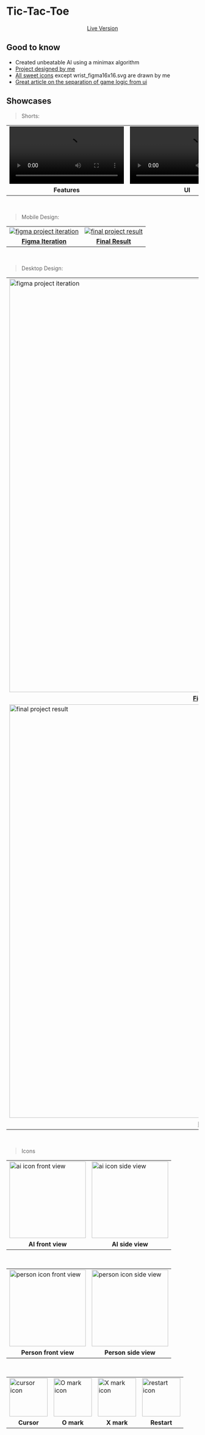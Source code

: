 # Tic-Tac-Toe

<p align="center">
  <a align="center" target="_blank" href="https://egrrqq.github.io/tic-tac-toe">Live Version</a>
</p>

## Good to know

- Created unbeatable AI using a minimax algorithm
- [Project designed by me](https://www.figma.com/file/hJdWU9I8FTFfyd0fDmgNs0/gameboy_tct?type=design&node-id=35%3A36380&mode=design&t=qx9HBYvzRwqLcfZX-1)
- [All sweet icons](public/icons/) except wrist_figma16x16.svg are drawn by me
- [Great article on the separation of game logic from ui](https://www.ayweb.dev/blog/building-a-house-from-the-inside-out)

## Showcases


> Shorts:

<table>
  <tr>
    <td>
      <video src="https://github.com/user-attachments/assets/b4916550-8370-40fa-9122-3f8f8950a22d"></video>
    </td>
    <td>
      <video src="https://github.com/user-attachments/assets/08a49d11-87e4-468e-8c55-d2cb568c0d40"></video>     
    </td>
  </tr>
  <tr>
    <td align="center"><strong>
Features
    </strong></td>
    <td align="center"><strong>
      UI
    </strong></td>
  </tr>
</table>    

<br>

> Mobile Design:

<table>
  <tr>
    <td>
      <a target="_blank" href="https://www.figma.com/file/hJdWU9I8FTFfyd0fDmgNs0/gameboy_tct?type=design&node-id=35%3A36380&mode=design&t=qx9HBYvzRwqLcfZX-1">
        <img   src="https://EGRrqq.github.io/picx-images-hosting/TCT_assets/gb_iteration.70aljqwyv4.webp" alt="figma project iteration">
      </a>
    </td>
    <td>
      <a target="_blank" href="https://egrrqq.github.io/tic-tac-toe/">
        <img  src="https://EGRrqq.github.io/picx-images-hosting/TCT_assets/gb_final_result.70aljpgezi.webp" alt="final project result">
      </a>
    </td>
  </tr>
  <tr>
    <td align="center"><strong>
      <a target="_blank" href="https://www.figma.com/file/hJdWU9I8FTFfyd0fDmgNs0/gameboy_tct?type=design&node-id=35%3A36380&mode=design&t=qx9HBYvzRwqLcfZX-1">Figma Iteration</a>
    </strong></td>
    <td align="center"><strong>
      <a target="_blank" href="https://egrrqq.github.io/tic-tac-toe/">Final Result</a>
    </strong></td>
  </tr>
</table>    

<br>

> Desktop Design:

<table>
  <tr>
    <td>
      <a target="_blank" href="https://www.figma.com/file/hJdWU9I8FTFfyd0fDmgNs0/gameboy_tct?type=design&node-id=35%3A36380&mode=design&t=qx9HBYvzRwqLcfZX-1">
        <img  width="1080" src="https://EGRrqq.github.io/picx-images-hosting/TCT_assets/psp_iteration.5q7odf22hn.webp" alt="figma project iteration">
      </a>
    </td>
  </tr>
  <tr>
    <td align="center"><strong>
      <a target="_blank" href="https://www.figma.com/file/hJdWU9I8FTFfyd0fDmgNs0/gameboy_tct?type=design&node-id=35%3A36380&mode=design&t=qx9HBYvzRwqLcfZX-1">Figma Iteration</a>
    </strong></td>
  </tr>
  <tr>
    <td>
      <a target="_blank" href="https://egrrqq.github.io/tic-tac-toe/">
        <img  width="1080" src="https://EGRrqq.github.io/picx-images-hosting/TCT_assets/psp_final_result.8adiq2213t.webp" alt="final project result">
      </a>
    </td>
  </tr>
  <tr>
    <td align="center"><strong>
      <a target="_blank" href="https://egrrqq.github.io/tic-tac-toe/">Final Result</a>
    </strong></td>
  </tr>
</table>    

<br>

> Icons

<table>
  <tr>
    <td>
        <img src="https://EGRrqq.github.io/picx-images-hosting/TCT_assets/robo_front.5mnjqv2yio.svg" width="200" height="200" alt="ai icon front view">
    </td>
    <td>
        <img src="https://EGRrqq.github.io/picx-images-hosting/TCT_assets/robo.7i04jhfe4j.svg" 
         width="200" height="200" alt="ai icon side view">
    </td>
  </tr>
  <tr>
    <td align="center"><strong>
      AI front view
    </strong></td>
    <td align="center"><strong>
      AI side view
    </strong></td>
  </tr>
</table>    

<br>

<table>
  <tr>
    <td>
        <img src="https://EGRrqq.github.io/picx-images-hosting/TCT_assets/person_front.6bgtavqhje.svg" width="200" height="200" alt="person icon front view">
    </td>
    <td>
        <img src="https://EGRrqq.github.io/picx-images-hosting/TCT_assets/person.1754llqkb1.svg" 
         width="200" height="200" alt="person icon side view">
    </td>
  </tr>
  <tr>
    <td align="center"><strong>
      Person front view
    </strong></td>
    <td align="center"><strong>
      Person side view
    </strong></td>
  </tr>
</table>    

<br>

<table>
  <tr>
    <td>
        <img src="https://EGRrqq.github.io/picx-images-hosting/TCT_assets/cursor.7p3cex1jkj.svg" width="100" height="100" alt="cursor icon">
    </td>
    <td>
        <img src="https://EGRrqq.github.io/picx-images-hosting/TCT_assets/o_mark.8ojfs34aq8.svg" width="100" height="100" alt="O mark icon">
    </td>
    <td>
        <img src="https://EGRrqq.github.io/picx-images-hosting/TCT_assets/x_mark.2a4twhme60.svg" width="100" height="100" alt="X mark icon">
    </td>
    <td>
        <img src="https://EGRrqq.github.io/picx-images-hosting/TCT_assets/return.5q75okw18n.svg" width="100" height="100" alt="restart icon">
    </td>
  </tr>
  <tr>
    <td align="center"><strong>
      Cursor
    </strong></td>
    <td align="center"><strong>
      O mark
    </strong></td>
    <td align="center"><strong>
      X mark
    </strong></td>
    <td align="center"><strong>
      Restart
    </strong></td>
  </tr>
</table>    

<br>
<br>
<br>
<br>
<br>
<br>
<br>
<br>
<br>
<br>
<br>
<br>
<br>
<br>
<br>
<br>
<br>
<br>
<br>
<br>
<br>
<br>
<br>
<br>
<br>
<br>
<br>
<br>
<br>
<br>
<br>
<br>
<br>
<br>
<br>
<br>
<br>
<br>
<br>
<br>
<br>
<br>
<br>
<br>
<br>
<br>
<br>
<br>
<br>
<br>
<br>
<br>
<br>
<br>
<br>
<br>
<br>
<br>
<br>
<br>
<br>
<br>
<br>
<br>
<br>
<br>
<br>
<br>
<br>
<br>
<br>
<br>
<br>
<br>
<br>
<br>
<br>
<br>
<br>
<br>
<br>
<br>
<br>
<br>
<br>
<br>
<br>
<br>
<br>
<br>
<br>
<br>
<br>
<br>
<br>
<br>
<br>
<br>
<br>
<br>
<br>
<br>
<br>
<br>
<br>
<br>
<br>
<br>
<br>
<br>
<br>
<br>
<br>
<br>
<br>
<br>
<br>
<br>
<br>
<br>
<br>
<br>
<br>
<br>
<br>
<br>
<br>
<br>
<br>
<br>
<br>
<br>
<br>
<br>
<br>
<br>
<br>
<br>
<br>
<br>
<br>
<br>
<br>
<br>
<br>
<br>
<br>
<br>
<br>
<br>
<br>
<br>
<br>
<br>
<br>
<br>

muh
